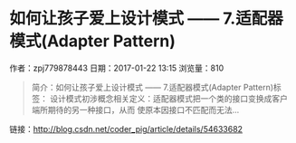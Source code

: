 # 如何让孩子爱上设计模式 —— 7.适配器模式(Adapter Pattern)
作者：zpj779878443
日期：2017-01-22 13:15
浏览量：810
> 简介：如何让孩子爱上设计模式 —— 7.适配器模式(Adapter Pattern)标签： 设计模式初涉概念相关定义：适配器模式把一个类的接口变换成客户端所期待的另一种接口，从而 
使原本因接口不匹配而无法...

 链接：http://blog.csdn.net/coder_pig/article/details/54633682
